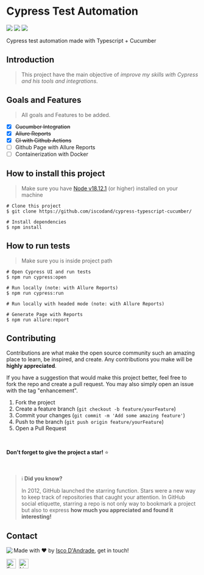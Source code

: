 <h1> Cypress Test Automation </h1>

<p>
	<img src="https://img.shields.io/github/license/iscodand/cypress-typescript-cucumber?color=green"/>
	<img src="https://img.shields.io/github/repo-size/iscodand/cypress-typescript-cucumber?color=green"/>
	<img src="https://img.shields.io/github/last-commit/iscodand/cypress-typescript-cucumber?color=green"/>
</p>

<p>Cypress test automation made with Typescript + Cucumber</p>

## Introduction

> This project have the main objective of *improve my skills with Cypress and his tools and integrations*.

## Goals and Features

> All goals and Features to be added.

- [X] ~~Cucumber Integration~~
- [X] ~~Allure Reports~~
- [X] ~~CI with Github Actions~~
- [ ] Github Page with Allure Reports
- [ ] Containerization with Docker

## How to install this project

> Make sure you have [Node v18.12.1](https://nodejs.org/en/download/current/) (or higher) installed on your machine

```
# Clone this project
$ git clone https://github.com/iscodand/cypress-typescript-cucumber/

# Install dependencies
$ npm install
```

## How to run tests

> Make sure you is inside project path

```
# Open Cypress UI and run tests
$ npm run cypress:open

# Run locally (note: with Allure Reports)
$ npm run cypress:run

# Run locally with headed mode (note: with Allure Reports)

# Generate Page with Reports
$ npm run allure:report
```

## Contributing

Contributions are what make the open source community such an amazing place to learn, be inspired, and create. Any contributions you make will be **highly appreciated**.

If you have a suggestion that would make this project better, feel free to fork the repo and create a pull request. You may also simply open an issue with the tag "enhancement".

1. Fork the project
2. Create a feature branch (`git checkout -b feature/yourFeature`)
3. Commit your changes (`git commit -m 'Add some amazing feature'`)
4. Push to the branch (`git push origin feature/yourFeature`)
5. Open a Pull Request

<br>

**Don't forget to give the project a star!** ⭐

<br>

> ℹ️ **Did you know?**
>
> In 2012, GitHub launched the starring function.
> Stars were a new way to keep track of repositories that caught your attention.
> In GitHub social etiquette, starring a repo is not only way to bookmark a project but also to express **how much you appreciated and found it interesting!**
## Contact
<img align="left" src="https://avatars.githubusercontent.com/iscodand?size=100">

Made with ❤️ by [Isco D'Andrade](https://github.com/iscodand), get in touch!

<a href="mailto:iscodand@outlook.com" target="_blank"><img src="https://img.shields.io/badge/Email-D14836?style=flat&logo=gmail&logoColor=white" alt="Email Badge" height="25"></a>&nbsp;
<a href="https://linkedin.com/in/iscodand" target="_blank"><img src="https://img.shields.io/badge/Linkedin-0077B5?style=flat&logo=linkedin&logoColor=white" alt="LinkedIn Badge" height="25"></a>&nbsp;

<br clear="left"/>
